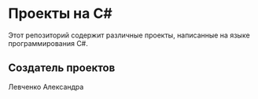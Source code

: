 <!DOCTYPE html>
<html lang="en">
<head>
    <meta charset="UTF-8">
    <meta name="viewport" content="width=device-width, initial-scale=1.0">
</head>
<body>

<h1>Проекты на C#</h1>

<p>Этот репозиторий содержит различные проекты, написанные на языке программирования C#.</p>

<h2>Создатель проектов</h2>
<p>Левченко Александра</p>

</body>
</html>
